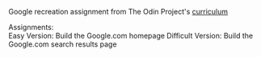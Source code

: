 Google recreation assignment from The Odin Project's [curriculum](http://www.theodinproject.com/courses/web-development-101/lessons/html-css)

Assignments:<br>
    Easy Version: Build the Google.com homepage 
    Difficult Version: Build the Google.com search results page

